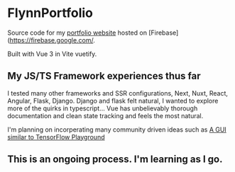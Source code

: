 # FlynnPortfolio

Source code for my [portfolio website](https://www.FlynnData.org) hosted on [Firebase](https://firebase.google.com/.

Built with Vue 3 in Vite vuetify.

## My JS/TS Framework experiences thus far

I tested many other frameworks and SSR configurations, Next, Nuxt, React, Angular, Flask, Django. Django and flask felt natural, I wanted to explore more of the quirks in typescript... Vue has unbelievably thorough documentation and clean state tracking and feels the most natural. 

I'm planning on incorperating many community driven ideas such as [A GUI similar to TensorFlow Playground](https://playground.tensorflow.org/#activation=tanh&batchSize=10&dataset=circle&regDataset=reg-plane&learningRate=0.03&regularizationRate=0&noise=0&networkShape=4,2&seed=0.07104&showTestData=false&discretize=false&percTrainData=50&x=true&y=true&xTimesY=false&xSquared=false&ySquared=false&cosX=false&sinX=false&cosY=false&sinY=false&collectStats=false&problem=classification&initZero=false&hideText=false)

## This is an ongoing process. I'm learning as I go.

```bash

```
